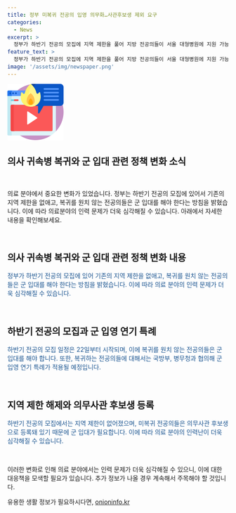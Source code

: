 ```yaml
---
title: 정부 미복귀 전공의 입영 의무화…사관후보생 제외 요구
categories:
  - News
excerpt: >
  정부가 하반기 전공의 모집에 지역 제한을 풀어 지방 전공의들이 서울 대형병원에 지원 가능하게 했지만, 많은 전공의들이 복귀하지 않을 것으로 전망됨. 결과적으로 1만여명의 전공의가 사직할 것으로 예상되며, 이에 대비해 22일부터 모집 일정을 진행할 예정이라고 밝혔다. 미복귀 전공의들은 군 입대를 피할 수 없으며, 군 입영 연기 특례를 적용할 예정이다.
feature_text: >
  정부가 하반기 전공의 모집에 지역 제한을 풀어 지방 전공의들이 서울 대형병원에 지원 가능하게 했지만, 많은 전공의들이 복귀하지 않을 것으로 전망됨. 결과적으로 1만여명의 전공의가 사직할 것으로 예상되며, 이에 대비해 22일부터 모집 일정을 진행할 예정이라고 밝혔다. 미복귀 전공의들은 군 입대를 피할 수 없으며, 군 입영 연기 특례를 적용할 예정이다.
image: '/assets/img/newspaper.png'
---
```


<p><img src="/assets/img/news.png" alt="rentncar 속보" /></p>

<h2>의사 귀속병 복귀와 군 입대 관련 정책 변화 소식</h2>

<p data-ke-size="size16">&nbsp;</p>

<p>의료 분야에서 중요한 변화가 있었습니다. 정부는 하반기 전공의 모집에 있어서 기존의 지역 제한을 없애고, 복귀를 원치 않는 전공의들은 군 입대를 해야 한다는 방침을 밝혔습니다. 이에 따라 의료분야의 인력 문제가 더욱 심각해질 수 있습니다. 아래에서 자세한 내용을 확인해보세요.</p>

<p data-ke-size="size16">&nbsp;</p>

<h2 data-ke-size="size26">의사 귀속병 복귀와 군 입대 관련 정책 변화 내용</h2>

<p><span style="color: #1a5490;">정부가 하반기 전공의 모집에 있어 기존의 지역 제한을 없애고, 복귀를 원치 않는 전공의들은 군 입대를 해야 한다는 방침을 밝혔습니다. 이에 따라 의료 분야의 인력 문제가 더욱 심각해질 수 있습니다.</span></p>

<p data-ke-size="size16">&nbsp;</p>

<h2 data-ke-size="size26">하반기 전공의 모집과 군 입영 연기 특례</h2>

<p><span style="color: #1a5490;">하반기 전공의 모집 일정은 22일부터 시작되며, 이에 복귀를 원치 않는 전공의들은 군 입대를 해야 합니다. 또한, 복귀하는 전공의들에 대해서는 국방부, 병무청과 협의해 군 입영 연기 특례가 적용될 예정입니다.</span></p>

<p data-ke-size="size16">&nbsp;</p>

<h2 data-ke-size="size26">지역 제한 해제와 의무사관 후보생 등록</h2>

<p><span style="color: #1a5490;">하반기 전공의 모집에서는 지역 제한이 없어졌으며, 미복귀 전공의들은 의무사관 후보생으로 등록돼 있기 때문에 군 입대가 필요합니다. 이에 따라 의료 분야의 인력난이 더욱 심각해질 수 있습니다.</span></p>

<p data-ke-size="size16">&nbsp;</p>

<p>이러한 변화로 인해 의료 분야에서는 인력 문제가 더욱 심각해질 수 있으니, 이에 대한 대응책을 모색할 필요가 있습니다. 추가 정보가 나올 경우 계속해서 주목해야 할 것입니다.</p>
유용한 생활 정보가 필요하시다면, <a href="https://onioninfo.kr" rel="dofollow">onioninfo.kr</a>


